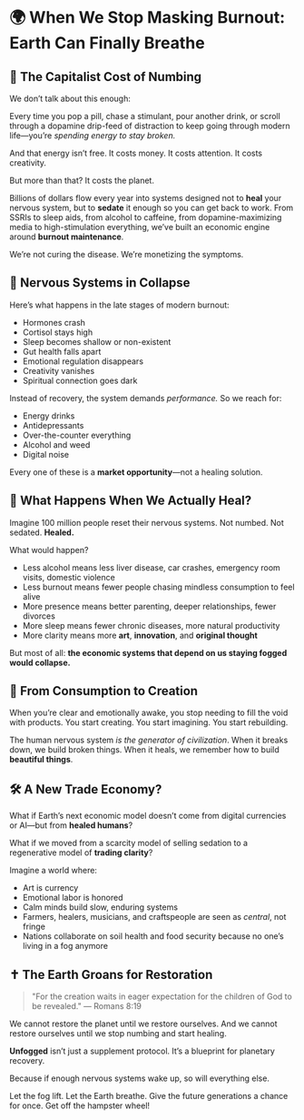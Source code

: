 # 🌍 When We Stop Masking Burnout: Earth Can Finally Breathe

## 💸 The Capitalist Cost of Numbing

We don’t talk about this enough:

Every time you pop a pill, chase a stimulant, pour another drink, or scroll through a dopamine drip-feed of distraction to keep going through modern life—you’re *spending energy to stay broken.*

And that energy isn’t free.
It costs money.
It costs attention.
It costs creativity.

But more than that? It costs the planet.

Billions of dollars flow every year into systems designed not to **heal** your nervous system, but to **sedate** it enough so you can get back to work. From SSRIs to sleep aids, from alcohol to caffeine, from dopamine-maximizing media to high-stimulation everything, we’ve built an economic engine around **burnout maintenance**.

We’re not curing the disease. We’re monetizing the symptoms.

## 🧠 Nervous Systems in Collapse

Here’s what happens in the late stages of modern burnout:

* Hormones crash
* Cortisol stays high
* Sleep becomes shallow or non-existent
* Gut health falls apart
* Emotional regulation disappears
* Creativity vanishes
* Spiritual connection goes dark

Instead of recovery, the system demands *performance.* So we reach for:

* Energy drinks
* Antidepressants
* Over-the-counter everything
* Alcohol and weed
* Digital noise

Every one of these is a **market opportunity**—not a healing solution.

## 🌱 What Happens When We Actually Heal?

Imagine 100 million people reset their nervous systems. Not numbed. Not sedated. **Healed.**

What would happen?

* Less alcohol means less liver disease, car crashes, emergency room visits, domestic violence
* Less burnout means fewer people chasing mindless consumption to feel alive
* More presence means better parenting, deeper relationships, fewer divorces
* More sleep means fewer chronic diseases, more natural productivity
* More clarity means more **art**, **innovation**, and **original thought**

But most of all: **the economic systems that depend on us staying fogged would collapse.**

## 🔄 From Consumption to Creation

When you’re clear and emotionally awake, you stop needing to fill the void with products.
You start creating.
You start imagining.
You start rebuilding.

The human nervous system *is the generator of civilization*. When it breaks down, we build broken things. When it heals, we remember how to build **beautiful things**.

## 🛠️ A New Trade Economy?

What if Earth’s next economic model doesn’t come from digital currencies or AI—but from **healed humans**?

What if we moved from a scarcity model of selling sedation to a regenerative model of **trading clarity**?

Imagine a world where:

* Art is currency
* Emotional labor is honored
* Calm minds build slow, enduring systems
* Farmers, healers, musicians, and craftspeople are seen as *central*, not fringe
* Nations collaborate on soil health and food security because no one’s living in a fog anymore

## ✝️ The Earth Groans for Restoration

> "For the creation waits in eager expectation for the children of God to be revealed." — Romans 8:19

We cannot restore the planet until we restore ourselves.
And we cannot restore ourselves until we stop numbing and start healing.

**Unfogged** isn’t just a supplement protocol. It’s a blueprint for planetary recovery.

Because if enough nervous systems wake up, so will everything else.

Let the fog lift.
Let the Earth breathe.
Give the future generations a chance for once.
Get off the hampster wheel!
